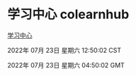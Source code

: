 # 学习中心 colearnhub
[学习中心](http://219.139.196.104:56308/colearnhub/)

2022年 07月 23日 星期六 12:50:02 CST

2022年 07月 23日 星期六 04:50:02 GMT
